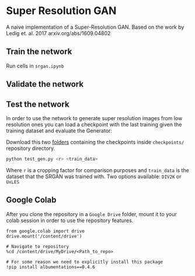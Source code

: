 # Super Resolution GAN

A naive implementation of a Super-Resolution GAN.
Based on the work by Ledig et. al. 2017
arxiv.org/abs/1609.04802

## Train the network

Run cells in `srgan.ipynb`

## Validate the network
## Test the network

In order to use the network to generate super resolution images from low resolution ones you can load a checkpoint with the last training given the training dataset and evaluate the Generator:

Download this two [folders](https://drive.google.com/drive/folders/11Q37jVKt41J3y72ifBImR1suknSubcVN?usp=sharing) containing the checkpoints inside `checkpoints/` repository directory.

```bash
python test_gen.py <r> <train_data>
```

Where `r` is a cropping factor for comparison purposes and `train_data` is the dataset that the SRGAN was trained with.
Two options available: `DIV2K` or `UxLES`

## Google Colab

After you clone the repository in a `Google Drive` folder, mount it to your colab session in order to use the repository features.

```
from google.colab import drive
drive.mount('/content/drive')

# Navigate to repository
%cd /content/drive/MyDrive/<Path_to_repo>

# For some reason we need to explicitly install this package
!pip install albumentations==0.4.6
```